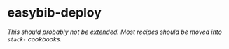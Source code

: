 # easybib-deploy

_This should probably not be extended. Most recipes should be moved into `stack-` cookbooks._
